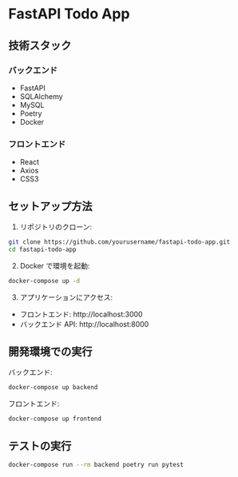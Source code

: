 # FastAPI Todo App

## 技術スタック

### バックエンド

- FastAPI
- SQLAlchemy
- MySQL
- Poetry
- Docker

### フロントエンド

- React
- Axios
- CSS3

## セットアップ方法

1. リポジトリのクローン:

```bash
git clone https://github.com/yourusername/fastapi-todo-app.git
cd fastapi-todo-app
```

2. Docker で環境を起動:

```bash
docker-compose up -d
```

3. アプリケーションにアクセス:

- フロントエンド: http://localhost:3000
- バックエンド API: http://localhost:8000

## 開発環境での実行

バックエンド:

```bash
docker-compose up backend
```

フロントエンド:

```bash
docker-compose up frontend
```

## テストの実行

```bash
docker-compose run --rm backend poetry run pytest
```
